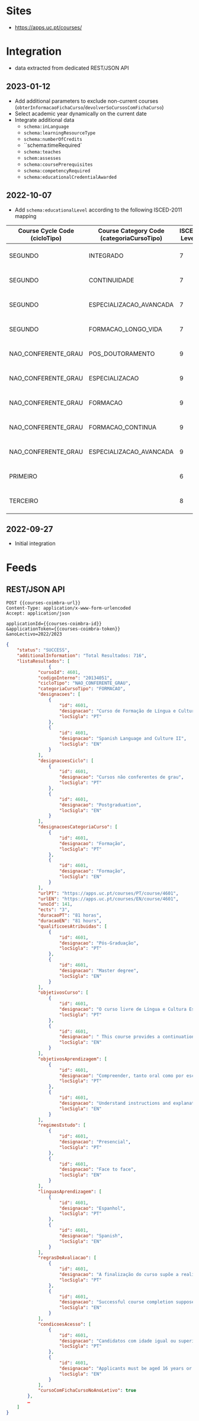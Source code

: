# Sites

*  https://apps.uc.pt/courses/

# Integration

* data extracted from dedicated REST/JSON API

## 2023-01-12

* Add additional parameters to exclude non-current courses (`obterInformacaoFichaCurso`/`devolverSoCursosComFichaCurso`)
* Select academic year dynamically on the current date
* Integrate additional data
  * `schema:inLanguage`
  * `schema:learningResourceType`
  * `schema:numberOfCredits`
  * ``schema:timeRequired`
  * `schema:teaches`
  * `schem:assesses`
  * `schema:coursePrerequisites`
  * `schema:competencyRequired`
  * `schema:educationalCredentialAwarded`

## 2022-10-07

- Add `schema:educationalLevel` according to the following ISCED-2011 mapping

| Course  Cycle Code (cicloTipo) | Course Category  Code (categoriaCursoTipo) | ISCED Level | ISCED Label               |
| ------------------------------ | ------------------------------------------ | ----------- | ------------------------- |
| SEGUNDO                        | INTEGRADO                                  | 7           | Master's or  equivalent   |
| SEGUNDO                        | CONTINUIDADE                               | 7           | Master's or  equivalent   |
| SEGUNDO                        | ESPECIALIZACAO_AVANCADA                    | 7           | Master's or  equivalent   |
| SEGUNDO                        | FORMACAO_LONGO_VIDA                        | 7           | Master's or  equivalent   |
| NAO_CONFERENTE_GRAU            | POS_DOUTORAMENTO                           | 9           | Not elsewhere classified  |
| NAO_CONFERENTE_GRAU            | ESPECIALIZACAO                             | 9           | Not elsewhere classified  |
| NAO_CONFERENTE_GRAU            | FORMACAO                                   | 9           | Not elsewhere classified  |
| NAO_CONFERENTE_GRAU            | FORMACAO_CONTINUA                          | 9           | Not elsewhere classified  |
| NAO_CONFERENTE_GRAU            | ESPECIALIZACAO_AVANCADA                    | 9           | Not elsewhere classified  |
| PRIMEIRO                       |                                            | 6           | Bachelor's or  equivalent |
| TERCEIRO                       |                                            | 8           | Doctorate or  equivalent  |

## 2022-09-27

* Initial integration

# Feeds

## REST/JSON API

```http
POST {{courses-coimbra-url}}
Content-Type: application/x-www-form-urlencoded
Accept: application/json

applicationId={{courses-coimbra-id}}
&applicationToken={{courses-coimbra-token}}
&anoLectivo=2022/2023
```

```json
{
    "status": "SUCCESS",
    "additionalInformation": "Total Resultados: 716",
    "listaResultados": [
                {
            "cursoId": 4601,
            "codigoInterno": "20134051",
            "cicloTipo": "NAO_CONFERENTE_GRAU",
            "categoriaCursoTipo": "FORMACAO",
            "designacoes": [
                {
                    "id": 4601,
                    "designacao": "Curso de Formação de Língua e Cultura Espanholas II",
                    "locSigla": "PT"
                },
                {
                    "id": 4601,
                    "designacao": "Spanish Language and Culture II",
                    "locSigla": "EN"
                }
            ],
            "designacoesCiclo": [
                {
                    "id": 4601,
                    "designacao": "Cursos não conferentes de grau",
                    "locSigla": "PT"
                },
                {
                    "id": 4601,
                    "designacao": "Postgraduation",
                    "locSigla": "EN"
                }
            ],
            "designacoesCategoriaCurso": [
                {
                    "id": 4601,
                    "designacao": "Formação",
                    "locSigla": "PT"
                },
                {
                    "id": 4601,
                    "designacao": "Formação",
                    "locSigla": "EN"
                }
            ],
            "urlPT": "https://apps.uc.pt/courses/PT/course/4601",
            "urlEN": "https://apps.uc.pt/courses/EN/course/4601",
            "unoId": 141,
            "ects": "3",
            "duracaoPT": "81 horas",
            "duracaoEN": "81 hours",
            "qualificoesAtribuidas": [
                {
                    "id": 4601,
                    "designacao": "Pós-Graduação",
                    "locSigla": "PT"
                },
                {
                    "id": 4601,
                    "designacao": "Master degree",
                    "locSigla": "EN"
                }
            ],
            "objetivosCurso": [
                {
                    "id": 4601,
                    "designacao": "O curso livre de Língua e Cultura Espanholas II continua o estudo do Espanhol como língua estrangeira do formando num nível de língua A2 (QECRL).",
                    "locSigla": "PT"
                },
                {
                    "id": 4601,
                    "designacao": " This course provides a continuation to the study of Spanish as a foreign language at level A2 (CEFR).  ",
                    "locSigla": "EN"
                }
            ],
            "objetivosAprendizagem": [
                {
                    "id": 4601,
                    "designacao": "Compreender, tanto oral como por escrito, instruções e explicações de maior complexidade em âmbitos formais ou informais.\r\nSer capaz de defender una opinião com argumentações coerentes e convincentes.\r\nNível de correção: sensibilidade ao erro sendo capaz de autocorrigir-se.\r\nFluidez oral e registo fonético longe do português.\r\nRedação escrita adequada ao registo.\r\nCapacidade de autocorreção.\r\nUso de léxico específico.\r\n",
                    "locSigla": "PT"
                },
                {
                    "id": 4601,
                    "designacao": "Understand instructions and explanations, in formal and informal register, whether oral or written, with a higher degree of complexity \r\nBeing able to defend an opinion with coherent and compelling arguments.\r\nLinguistic correction: recognize mistakes and being able to self-correction.\r\nOral fluency and correct pronunciation without the influence of Portuguese.\r\nWriting in an appropriate register.\r\nCapacity of self-correction.\r\nAbility to use specific vocabulary.\r\n",
                    "locSigla": "EN"
                }
            ],
            "regimesEstudo": [
                {
                    "id": 4601,
                    "designacao": "Presencial",
                    "locSigla": "PT"
                },
                {
                    "id": 4601,
                    "designacao": "Face to face",
                    "locSigla": "EN"
                }
            ],
            "linguasAprendizagem": [
                {
                    "id": 4601,
                    "designacao": "Espanhol",
                    "locSigla": "PT"
                },
                {
                    "id": 4601,
                    "designacao": "Spanish",
                    "locSigla": "EN"
                }
            ],
            "regrasDeAvaliacao": [
                {
                    "id": 4601,
                    "designacao": "A finalização do curso supõe a realização de todas as atividades propostas, conduzindo a uma nota final expressa na escala de 0-20 valores, sendo necessário o mínimo de 10 valores para aprovação final. Avaliação contínua. Incluirá trabalhos realizados nas aulas, participação ativa, redação de temas específicos e realização de um teste final.",
                    "locSigla": "PT"
                },
                {
                    "id": 4601,
                    "designacao": "Successful course completion supposes the realization of all the proposed activities, the evaluation is expressed in a final grade on a scale of 0-20 points. Minimal pass grade is 10 points.\r\nContinuous assessment. Will include work carried out in class, active participation, writing on specific themes and partial exams.\r\n",
                    "locSigla": "EN"
                }
            ],
            "condicoesAcesso": [
                {
                    "id": 4601,
                    "designacao": "Candidatos com idade igual ou superior a 16 anos.",
                    "locSigla": "PT"
                },
                {
                    "id": 4601,
                    "designacao": "Applicants must be aged 16 years or over.",
                    "locSigla": "EN"
                }
            ],
            "cursoComFichaCursoNoAnoLetivo": true
        },
        …
    ]
}
```